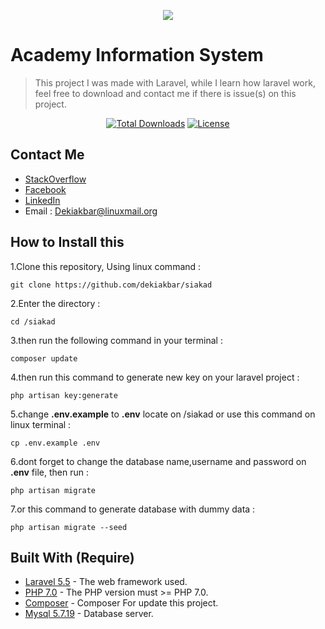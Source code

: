 <p align="center"><img src="https://laravel.com/assets/img/components/logo-laravel.svg"></p>

# Academy Information System
>This project I was made with Laravel, while I learn how laravel work, feel free to download and contact me if there is issue(s) on this project.

<p align="center">
	<a href="https://packagist.org/packages/laravel/framework"><img src="https://poser.pugx.org/laravel/framework/d/total.svg" alt="Total Downloads"></a>
	<a href="https://packagist.org/packages/laravel/framework"><img src="https://poser.pugx.org/laravel/framework/license.svg" alt="License"></a>
</p>

## Contact Me

* [StackOverflow](https://stackoverflow.com/users/7978371/deki-akbar)
* [Facebook](https://web.facebook.com/itsdekiakbar)
* [LinkedIn](https://linkedin.com/in/dekiakbar)
* Email : Dekiakbar@linuxmail.org

## How to Install this

1.Clone this repository, Using linux command :
```
git clone https://github.com/dekiakbar/siakad
```
2.Enter the directory :
```
cd /siakad
```
3.then run the following command in your terminal :
```
composer update
```
4.then run this command to generate new key on your laravel project :
```
php artisan key:generate
```
5.change **.env.example** to **.env** locate on /siakad or use this command on linux terminal :
```
cp .env.example .env
``` 
6.dont forget to change the database name,username and password on **.env** file, then run :
```
php artisan migrate
```
7.or this command to generate database with dummy data :
```
php artisan migrate --seed
```
## Built With (Require)

* [Laravel 5.5](https://laravel.com/docs/5.5/installation) - The web framework used.
* [PHP 7.0](http://php.net/downloads.php) - The PHP version must >= PHP 7.0.
* [Composer](https://getcomposer.org/download/) - Composer For update this project.
* [Mysql 5.7.19](https://www.mysql.com) - Database server. 